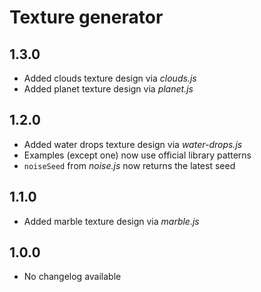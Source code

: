 # Texture generator


## 1.3.0
* Added clouds texture design via *clouds.js*
* Added planet texture design via *planet.js*

## 1.2.0

* Added water drops texture design via *water-drops.js*
* Examples (except one) now use official library patterns
* `noiseSeed` from *noise.js* now returns the latest seed

## 1.1.0

* Added marble texture design via *marble.js*

## 1.0.0

* No changelog available